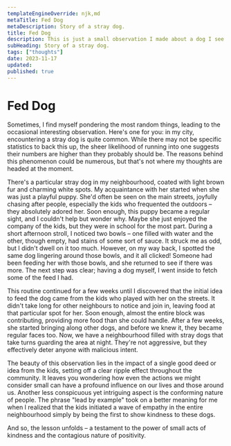 ```yaml
---
templateEngineOverride: njk,md
metaTitle: Fed Dog
metaDescription: Story of a stray dog.
title: Fed Dog
description: This is just a small observation I made about a dog I see in my neighbourhood. 
subHeading: Story of a stray dog.
tags: ["thoughts"]
date: 2023-11-17
updated:
published: true
---
```


<div class="col-start-3 col-end-9">

# Fed Dog

Sometimes, I find myself pondering the most random things, leading to the occasional interesting observation. Here's one for you: in my city, encountering a stray dog is quite common. While there may not be specific statistics to back this up, the sheer likelihood of running into one suggests their numbers are higher than they probably should be. The reasons behind this phenomenon could be numerous, but that's not where my thoughts are headed at the moment.

There's a particular stray dog in my neighbourhood, coated with light brown fur and charming white spots. My acquaintance with her started when she was just a playful puppy. She'd often be seen on the main streets, joyfully chasing after people, especially the kids who frequented the outdoors – they absolutely adored her. Soon enough, this puppy became a regular sight, and I couldn't help but wonder why. Maybe she just enjoyed the company of the kids, but they were in school for the most part. During a short afternoon stroll, I noticed two bowls – one filled with water and the other, though empty, had stains of some sort of sauce. It struck me as odd, but I didn't dwell on it too much. However, on my way back, I spotted the same dog lingering around those bowls, and it all clicked! Someone had been feeding her with those bowls, and she returned to see if there was more. The next step was clear; having a dog myself, I went inside to fetch some of the feed I had.

This routine continued for a few weeks until I discovered that the initial idea to feed the dog came from the kids who played with her on the streets. It didn't take long for other neighbours to notice and join in, leaving food at that particular spot for her. Soon enough, almost the entire block was contributing, providing more food than she could handle. After a few weeks, she started bringing along other dogs, and before we knew it, they became regular faces too. Now, we have a neighbourhood filled with stray dogs that take turns guarding the area at night. They're not aggressive, but they effectively deter anyone with malicious intent.

The beauty of this observation lies in the impact of a single good deed or idea from the kids, setting off a clear ripple effect throughout the community. It leaves you wondering how even the actions we might consider small can have a profound influence on our lives and those around us. Another less conspicuous yet intriguing aspect is the conforming nature of people. The phrase "lead by example" took on a better meaning for me when I realized that the kids initiated a wave of empathy in the entire neighbourhood simply by being the first to show kindness to these dogs.

And so, the lesson unfolds – a testament to the power of small acts of kindness and the contagious nature of positivity.
